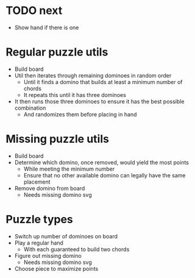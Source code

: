 # TODO next
* Show hand if there is one

# Regular puzzle utils
* Build board
* Util then iterates through remaining dominoes in random order
    * Until it finds a domino that builds at least a minimum number of chords
    * It repeats this until it has three dominoes
* It then runs those three dominoes to ensure it has the best possible combination
    * And randomizes them before placing in hand

# Missing puzzle utils
* Build board
* Determine which domino, once removed, would yield the most points
    * While meeting the minimum number
    * Ensure that no other available domino can legally have the same placement
* Remove domino from board
    * Needs missing domino svg

# Puzzle types
* Switch up number of dominoes on board
* Play a regular hand
    * With each guaranteed to build two chords
* Figure out missing domino
    * Needs missing domino svg
* Choose piece to maximize points